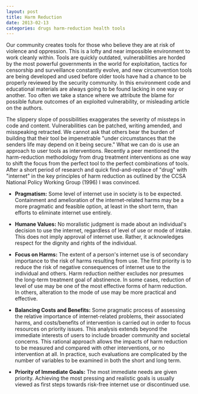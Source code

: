 ```yaml
---
layout: post
title: Harm Reduction
date: 2013-02-13
categories: drugs harm-reduction health tools
---
```


Our community creates tools for those who believe they are at risk of violence and oppression. This is a lofty and near impossible environment to work cleanly within. Tools are quickly outdated, vulnerabilities are horded by the most powerful governments in the world for exploitation, tactics for censorship and surveillance constantly evolve, and new circumvention tools are being developed and used before older tools have had a chance to be properly reviewed by the security community. In this environment code and educational materials are always going to be found lacking in one way or another. Too often we take a stance where we attribute the blame for possible future outcomes of an exploited vulnerability, or misleading article on the authors.

The slippery slope of possibilities exaggerates the severity of missteps in code and content. Vulnerabilities can be patched, writing amended, and misspeaking retracted. We cannot ask that others bear the burden of building that their tool be impenetrable "under circumstances that the senders life may depend on it being secure." What we can do is use an approach to user tools as interventions. Recently a peer mentioned the harm-reduction methodology from drug treatment interventions as one way to shift the focus from the perfect tool to the perfect combinations of tools. After a short period of research and quick find-and-replace of "drug" with "internet" in the key principles of harm reduction as outlined by the CCSA National Policy Working Group (1996) I was convinced.

-   **Pragmatism:** Some level of internet use in society is to be expected. Containment and amelioration of the internet-related harms may be a more pragmatic and feasible option, at least in the short term, than efforts to eliminate internet use entirely.

-   **Humane Values:** No moralistic judgment is made about an individual's decision to use the internet, regardless of level of use or mode of intake. This does not imply approval of internet use. Rather, it acknowledges respect for the dignity and rights of the individual.

-   **Focus on Harms:** The extent of a person's internet use is of secondary importance to the risk of harms resulting from use. The first priority is to reduce the risk of negative consequences of internet use to the individual and others. Harm reduction neither excludes nor presumes the long-term treatment goal of abstinence. In some cases, reduction of level of use may be one of the most effective forms of harm reduction. In others, alteration to the mode of use may be more practical and effective.

-   **Balancing Costs and Benefits:** Some pragmatic process of assessing the relative importance of internet-related problems, their associated harms, and costs/benefits of intervention is carried out in order to focus resources on priority issues. This analysis extends beyond the immediate interests of users to include broader community and societal concerns. This rational approach allows the impacts of harm reduction to be measured and compared with other interventions, or no intervention at all. In practice, such evaluations are complicated by the number of variables to be examined in both the short and long term.

-   **Priority of Immediate Goals:** The most immediate needs are given priority. Achieving the most pressing and realistic goals is usually viewed as first steps towards risk-free internet use or discontinued use.
